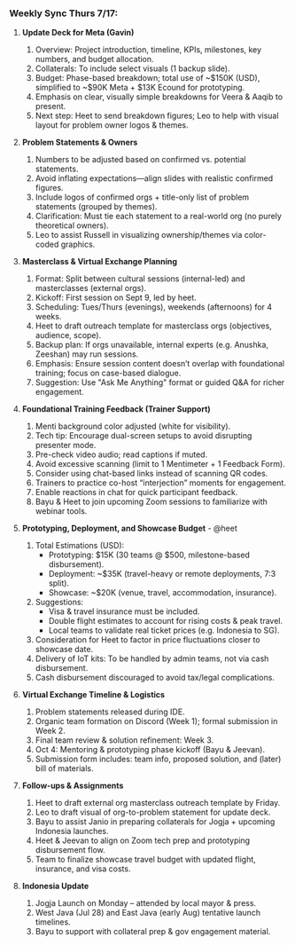 ### Weekly Sync Thurs 7/17:

1. **Update Deck for Meta (Gavin)**
   1. Overview: Project introduction, timeline, KPIs, milestones, key numbers, and budget allocation.
   2. Collaterals: To include select visuals (1 backup slide).
   3. Budget: Phase-based breakdown; total use of \~\$150K (USD), simplified to \~\$90K Meta + \$13K Ecound for prototyping.
   4. Emphasis on clear, visually simple breakdowns for Veera & Aaqib to present.
   5. Next step: Heet to send breakdown figures; Leo to help with visual layout for problem owner logos & themes.

2. **Problem Statements & Owners**
   1. Numbers to be adjusted based on confirmed vs. potential statements.
   2. Avoid inflating expectations—align slides with realistic confirmed figures.
   3. Include logos of confirmed orgs + title-only list of problem statements (grouped by themes).
   4. Clarification: Must tie each statement to a real-world org (no purely theoretical owners).
   5. Leo to assist Russell in visualizing ownership/themes via color-coded graphics.

3. **Masterclass & Virtual Exchange Planning**
   1. Format: Split between cultural sessions (internal-led) and masterclasses (external orgs).
   2. Kickoff: First session on Sept 9, led by heet.
   3. Scheduling: Tues/Thurs (evenings), weekends (afternoons) for 4 weeks.
   4. Heet to draft outreach template for masterclass orgs (objectives, audience, scope).
   5. Backup plan: If orgs unavailable, internal experts (e.g. Anushka, Zeeshan) may run sessions.
   6. Emphasis: Ensure session content doesn’t overlap with foundational training; focus on case-based dialogue.
   7. Suggestion: Use "Ask Me Anything" format or guided Q\&A for richer engagement.
      
4. **Foundational Training Feedback (Trainer Support)**
   1. Menti background color adjusted (white for visibility).
   2. Tech tip: Encourage dual-screen setups to avoid disrupting presenter mode.
   3. Pre-check video audio; read captions if muted.
   4. Avoid excessive scanning (limit to 1 Mentimeter + 1 Feedback Form).
   5. Consider using chat-based links instead of scanning QR codes.
   6. Trainers to practice co-host “interjection” moments for engagement.
   7. Enable reactions in chat for quick participant feedback.
   8. Bayu & Heet to join upcoming Zoom sessions to familiarize with webinar tools.

5. **Prototyping, Deployment, and Showcase Budget** - @heet
   1. Total Estimations (USD):
      * Prototyping: \$15K (30 teams @ \$500, milestone-based disbursement).
      * Deployment: \~\$35K (travel-heavy or remote deployments, 7:3 split).
      * Showcase: \~\$20K (venue, travel, accommodation, insurance).
   2. Suggestions:
      * Visa & travel insurance must be included.
      * Double flight estimates to account for rising costs & peak travel.
      * Local teams to validate real ticket prices (e.g. Indonesia to SG).
   3. Consideration for Heet to factor in price fluctuations closer to showcase date.
   4. Delivery of IoT kits: To be handled by admin teams, not via cash disbursement.
   5. Cash disbursement discouraged to avoid tax/legal complications.

6. **Virtual Exchange Timeline & Logistics**
   1. Problem statements released during IDE.
   2. Organic team formation on Discord (Week 1); formal submission in Week 2.
   3. Final team review & solution refinement: Week 3.
   4. Oct 4: Mentoring & prototyping phase kickoff (Bayu & Jeevan).
   5. Submission form includes: team info, proposed solution, and (later) bill of materials.

7. **Follow-ups & Assignments**
   1. Heet to draft external org masterclass outreach template by Friday.
   2. Leo to draft visual of org-to-problem statement for update deck.
   3. Bayu to assist Janio in preparing collaterals for Jogja + upcoming Indonesia launches.
   4. Heet & Jeevan to align on Zoom tech prep and prototyping disbursement flow.
   5. Team to finalize showcase travel budget with updated flight, insurance, and visa costs.

8. **Indonesia Update**
   1. Jogja Launch on Monday – attended by local mayor & press.
   2. West Java (Jul 28) and East Java (early Aug) tentative launch timelines.
   3. Bayu to support with collateral prep & gov engagement material.
